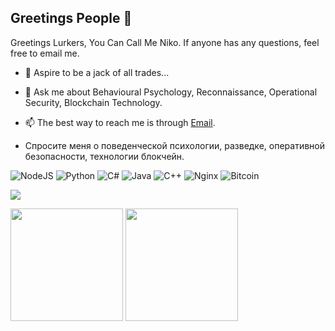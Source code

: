  ## Greetings People 👋
 Greetings Lurkers, You Can Call Me Niko.
 If anyone has any questions, feel free to email me.
- 🔭 Aspire to be a jack of all trades...
- 💬 Ask me about Behavioural Psychology, Reconnaissance, Operational Security, Blockchain Technology.
- 📫 The best way to reach me is through [Email](mailto://katiewesleyya4@protonmail.ch).

- Спросите меня о поведенческой психологии, разведке, оперативной безопасности, технологии блокчейн.

<img alt="NodeJS" src="https://img.shields.io/badge/node.js%20-%2343853D.svg?&style=for-the-badge&logo=node.js&logoColor=white"/> <img alt="Python" src="https://img.shields.io/badge/python%20-%2314354C.svg?&style=for-the-badge&logo=python&logoColor=white"/> <img alt="C#" src="https://img.shields.io/badge/c%23%20-%23239120.svg?&style=for-the-badge&logo=c-sharp&logoColor=white"/> <img alt="Java" src="https://img.shields.io/badge/java-%23ED8B00.svg?&style=for-the-badge&logo=java&logoColor=white"/> <img alt="C++" src="https://img.shields.io/badge/c++%20-%2300599C.svg?&style=for-the-badge&logo=c%2B%2B&ogoColor=white"/> <img alt="Nginx" src="https://img.shields.io/badge/nginx%20-%23009639.svg?&style=for-the-badge&logo=nginx&logoColor=white"/> <img alt="Bitcoin" src="https://img.shields.io/badge/Bitcoin-000000?style=for-the-badge&logo=bitcoin&logoColor=white" /> 

![](https://komarev.com/ghpvc/?username=FueledAmp)
<p float="left">
  <img src="https://github-readme-stats.vercel.app/api?username=FueledAmp&show_icons=true&count_private=true&title_color=58a6ff&text_color=9f9f9f&icon_color=58a6ff&bg_color=0d1117" height="180">
  <img src="https://github-readme-stats.vercel.app/api/top-langs/?username=FueledAmp&layout=compact&title_color=58a6ff&text_color=9f9f9f&icon_color=58a6ff&bg_color=0d1117" height="180">
 </p>
